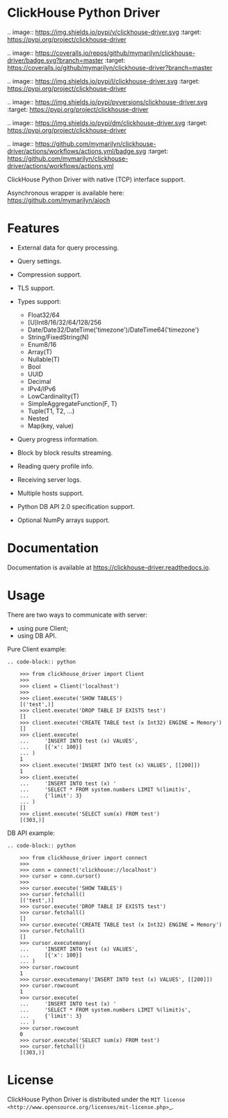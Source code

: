 ClickHouse Python Driver
========================

.. image:: https://img.shields.io/pypi/v/clickhouse-driver.svg
    :target: https://pypi.org/project/clickhouse-driver

.. image:: https://coveralls.io/repos/github/mymarilyn/clickhouse-driver/badge.svg?branch=master
    :target: https://coveralls.io/github/mymarilyn/clickhouse-driver?branch=master

.. image:: https://img.shields.io/pypi/l/clickhouse-driver.svg
    :target: https://pypi.org/project/clickhouse-driver

.. image:: https://img.shields.io/pypi/pyversions/clickhouse-driver.svg
    :target: https://pypi.org/project/clickhouse-driver

.. image:: https://img.shields.io/pypi/dm/clickhouse-driver.svg
    :target: https://pypi.org/project/clickhouse-driver

.. image:: https://github.com/mymarilyn/clickhouse-driver/actions/workflows/actions.yml/badge.svg
   :target: https://github.com/mymarilyn/clickhouse-driver/actions/workflows/actions.yml

ClickHouse Python Driver with native (TCP) interface support.

Asynchronous wrapper is available here: https://github.com/mymarilyn/aioch

Features
========

- External data for query processing.

- Query settings.

- Compression support.

- TLS support.

- Types support:

  * Float32/64
  * [U]Int8/16/32/64/128/256
  * Date/Date32/DateTime('timezone')/DateTime64('timezone')
  * String/FixedString(N)
  * Enum8/16
  * Array(T)
  * Nullable(T)
  * Bool
  * UUID
  * Decimal
  * IPv4/IPv6
  * LowCardinality(T)
  * SimpleAggregateFunction(F, T)
  * Tuple(T1, T2, ...)
  * Nested
  * Map(key, value)

- Query progress information.

- Block by block results streaming.

- Reading query profile info.

- Receiving server logs.

- Multiple hosts support.

- Python DB API 2.0 specification support.

- Optional NumPy arrays support.

Documentation
=============

Documentation is available at https://clickhouse-driver.readthedocs.io.

Usage
=====

There are two ways to communicate with server:

- using pure Client;
- using DB API.

Pure Client example:

    .. code-block:: python

        >>> from clickhouse_driver import Client
        >>>
        >>> client = Client('localhost')
        >>>
        >>> client.execute('SHOW TABLES')
        [('test',)]
        >>> client.execute('DROP TABLE IF EXISTS test')
        []
        >>> client.execute('CREATE TABLE test (x Int32) ENGINE = Memory')
        []
        >>> client.execute(
        ...     'INSERT INTO test (x) VALUES',
        ...     [{'x': 100}]
        ... )
        1
        >>> client.execute('INSERT INTO test (x) VALUES', [[200]])
        1
        >>> client.execute(
        ...     'INSERT INTO test (x) '
        ...     'SELECT * FROM system.numbers LIMIT %(limit)s',
        ...     {'limit': 3}
        ... )
        []
        >>> client.execute('SELECT sum(x) FROM test')
        [(303,)]

DB API example:

    .. code-block:: python

        >>> from clickhouse_driver import connect
        >>>
        >>> conn = connect('clickhouse://localhost')
        >>> cursor = conn.cursor()
        >>>
        >>> cursor.execute('SHOW TABLES')
        >>> cursor.fetchall()
        [('test',)]
        >>> cursor.execute('DROP TABLE IF EXISTS test')
        >>> cursor.fetchall()
        []
        >>> cursor.execute('CREATE TABLE test (x Int32) ENGINE = Memory')
        >>> cursor.fetchall()
        []
        >>> cursor.executemany(
        ...     'INSERT INTO test (x) VALUES',
        ...     [{'x': 100}]
        ... )
        >>> cursor.rowcount
        1
        >>> cursor.executemany('INSERT INTO test (x) VALUES', [[200]])
        >>> cursor.rowcount
        1
        >>> cursor.execute(
        ...     'INSERT INTO test (x) '
        ...     'SELECT * FROM system.numbers LIMIT %(limit)s',
        ...     {'limit': 3}
        ... )
        >>> cursor.rowcount
        0
        >>> cursor.execute('SELECT sum(x) FROM test')
        >>> cursor.fetchall()
        [(303,)]

License
=======

ClickHouse Python Driver is distributed under the `MIT license
<http://www.opensource.org/licenses/mit-license.php>`_.
